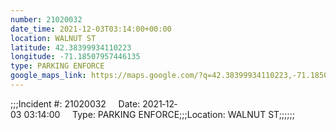 ```yaml
---
number: 21020032
date_time: 2021-12-03T03:14:00+00:00
location: WALNUT ST
latitude: 42.38399934110223
longitude: -71.18507957446135
type: PARKING ENFORCE
google_maps_link: https://maps.google.com/?q=42.38399934110223,-71.18507957446135
---
```


;;;Incident #: 21020032     Date: 2021‐12‐03 03:14:00     Type: PARKING ENFORCE;;;Location: WALNUT ST;;;;;;
